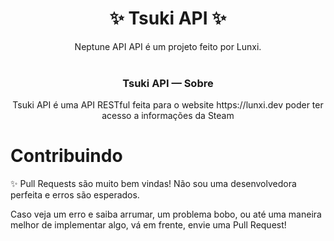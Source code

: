 <div align="center">
</div>

<div align="center">
<h1>✨ Tsuki API ✨</h1>
  Neptune API API é um projeto feito por Lunxi. <br>
</div>

<br>
<div align="center">
  <h3> Tsuki API — Sobre </h3>
Tsuki API é uma API RESTful feita para o website https://lunxi.dev poder ter acesso a informações da Steam
</div>

<h1>Contribuindo</h1>

✨ Pull Requests são muito bem vindas! Não sou uma desenvolvedora perfeita e erros são esperados. <br>

Caso veja um erro e saiba arrumar, um problema bobo, ou até uma maneira melhor de implementar algo, vá em frente, envie uma Pull Request!

<h1></h1>

